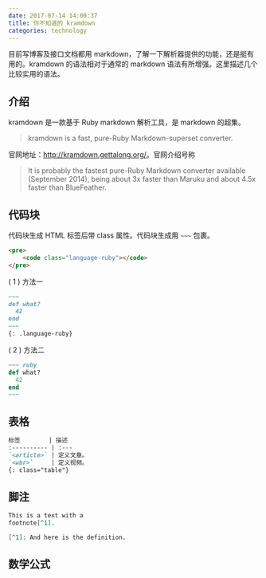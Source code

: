 ```yaml
---
date: 2017-07-14 14:00:37
title: 你不知道的 kramdown
categories: technology
---
```


目前写博客及接口文档都用 markdown，了解一下解析器提供的功能，还是挺有用的。kramdown 的语法相对于通常的 markdown 语法有所增强。这里描述几个比较实用的语法。

## 介绍

kramdown 是一款基于 Ruby markdown 解析工具，是 markdown 的超集。

> kramdown is a fast, pure-Ruby Markdown-superset converter.

官网地址：<http://kramdown.gettalong.org/>。官网介绍号称

> It is probably the fastest pure-Ruby Markdown converter available (September 2014), being about 3x faster than Maruku and about 4.5x faster than BlueFeather.

## 代码块

代码块生成 HTML 标签后带 class 属性。代码块生成用 `~~~` 包裹。

``` html
<pre>
    <code class="language-ruby"></code>
</pre>
```

( 1 ) 方法一

``` markdown
~~~
def what?
  42
end
~~~
{: .language-ruby}
```

( 2 ) 方法二

``` markdown
~~~ ruby
def what?
  42
end
~~~
```

## 表格

``` markdown
标签        | 描述
:---------- | :---
`<article>` | 定义文章。
`<wbr>`     | 定义视频。
{: class="table"}
```

## 脚注

``` markdown
This is a text with a
footnote[^1].

[^1]: And here is the definition.
```

## 数学公式
